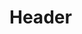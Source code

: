 <!-- TITLE: BatMonitor Development Documentation V0.1 -->
<!-- SUBTITLE: A quick summary of BatMonitor Development Documentation V0.1 -->

# Header